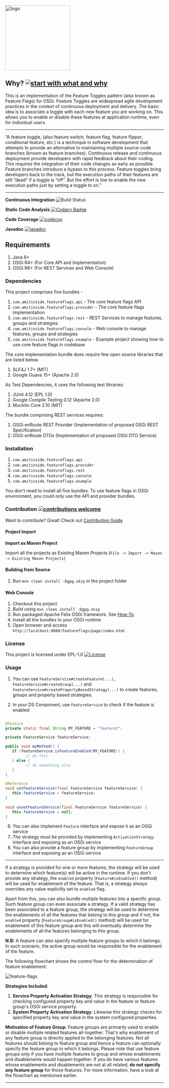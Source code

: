 <img width="206" alt="logo" src="https://user-images.githubusercontent.com/13380182/31521441-d679b224-afa9-11e7-960c-e643b7fc45e0.png">

## Why? [![start with what and why](https://img.shields.io/badge/start%20with-why%3F-brightgreen.svg?style=flat)](http://featureflags.io/feature-flags/)

This is an implementation of the Feature Toggles pattern (also known as Feature Flags) for OSGi. Feature Toggles are widespread agile development practices in the context of continuous deployment and delivery. The basic idea is to associate a toggle with each new feature you are working on. This allows you to enable or disable these features at application runtime, even for individual users.

------------------------------------------------

“A feature toggle, (also feature switch, feature flag, feature flipper, conditional feature, etc.) is a technique in software development that attempts to provide an alternative to maintaining multiple source-code branches (known as feature branches).  Continuous release and continuous deployment provide developers with rapid feedback about their coding. This requires the integration of their code changes as early as possible. Feature branches introduce a bypass to this process. Feature toggles bring developers back to the track, but the execution paths of their features are still “dead” if a toggle is “off”. But the effort is low to enable the new execution paths just by setting a toggle to on.”

-------------------------------------------------

**Continuous Integration** ![Build Status](https://travis-ci.org/amitjoy/feature-flags-for-osgi.svg?branch=master)

**Static Code Analysis** [![Codacy Badge](https://api.codacy.com/project/badge/Grade/90918f9f84b64b14ac9ea1ed7f8ac041)](https://www.codacy.com/app/admin_62/feature-flags-osgi?utm_source=github.com&amp;utm_medium=referral&amp;utm_content=amitjoy/feature-flags-osgi&amp;utm_campaign=Badge_Grade)

**Code Coverage** [![codecov](https://codecov.io/gh/amitjoy/feature-flags-for-osgi/branch/master/graph/badge.svg)](https://codecov.io/gh/amitjoy/feature-flags-for-osgi)

**Javadoc** [![javadoc](http://javadoc-badge.appspot.com/com.github.michaelruocco/retriable.svg?label=javadoc)](http://amitjoy.github.io/feature-flags-for-osgi/)

## Requirements

1. Java 8+
2. OSGi R4+ (For Core API and Implementation)
3. OSGi R6+ (For REST Services and Web Console)

### Dependencies

This project comprises five bundles - 

1. `com.amitinside.featureflags.api` - The core feature flags API
2. `com.amitinside.featureflags.provider` - The core feature flags implementation
3. `com.amitinside.featureflags.rest` - REST Services to manage features, groups and strategies
4. `com.amitinside.featureflags.console` - Web console to manage features, groups and strategies
5. `com.amitinside.featureflags.example` - Example project showing how to use core feature flags in codebase

The core implementation bundle does require few open source libraries that are listed below.

1. SLF4J 1.7+ (MIT)
2. Google Guava 15+ (Apache 2.0)

As Test Dependencies, it uses the following test libraries:

1. JUnit 4.12 (EPL 1.0)
2. Google Compile Testing 0.12 (Apache 2.0)
3. Mockito Core 2.10 (MIT)

The bundle comprising REST services requires:

1. OSGi enRoute REST Provider (Implementation of proposed OSGi REST Specification)
2. OSGi enRoute DTOs (Implementation of proposed OSGi DTO Service) 

### Installation

1. `com.amitinside.featureflags.api`
2. `com.amitinside.featureflags.provider`
3. `com.amitinside.featureflags.rest`
4. `com.amitinside.featureflags.console`
5. `com.amitinside.featureflags.example`

You don't need to install all five bundles. To use feature flags in OSGi environment, you could only use the API and provider bundles.

### Contribution [![contributions welcome](https://img.shields.io/badge/contributions-welcome-brightgreen.svg?style=flat)](https://github.com/amitjoy/feature-flags-osgi/issues)

Want to contribute? Great! Check out [Contribution Guide](https://github.com/amitjoy/feature-flags-osgi/blob/master/CONTRIBUTING.md)

#### Project Import

**Import as Maven Project**

Import all the projects as Existing Maven Projects (`File -> Import -> Maven -> Existing Maven Projects`)

#### Building from Source

1. Run `mvn clean install -Dgpg.skip` in the project folder

#### Web Console

1. Checkout this project
2. Build using `mvn clean install -Dgpg.skip`
3. Run packaged Apache Felix OSGi framework. See [How-To](https://github.com/amitjoy/feature-flags-osgi/wiki/Feature-Flags-Web-Administration)
4. Install all the bundles to your OSGi runtime
5. Open browser and access `http://localhost:8080/featureflags/page/index.html`

### License

This project is licensed under EPL-1.0 [![License](http://img.shields.io/badge/license-EPL-blue.svg)](http://www.eclipse.org/legal/epl-v10.html)

### Usage

1. You can use `FeatureService#createFeature(...)`, `FeatureService#createGroup(...)` and `FeatureService#createPropertyBasedStrategy(...)` to create features, groups and property based strategies.

2. In your DS Component, use `FeatureService` to check if the feature is enabled

```java

@Feature
private static final String MY_FEATURE = "feature2";

private FeatureService featureService;

public void myMethod() {
   if (featureService.isFeatureEnabled(MY_FEATURE)) {
         // do this
   } else {
         // do something else
   }
}

@Reference
void setFeatureService(final FeatureService featureService) {
   this.featureService = featureService;
}
    
void unsetFeatureService(final FeatureService featureService) {
   this.featureService = null;
}
```
6. You can also implement `Feature` interface and expose it as an OSGi service
7. The strategy must be provided by implementing `ActivationStrategy` interface and exposing as an OSGi service
8. You can also provide a feature group by implementing `FeatureGroup` interface and exposing as an OSGi service

--------------------------------------------------------------

If a strategy is provided for one or more features, the strategy will be used to determine which feature(s) will be active in the runtime. If you don't provide any strategy, the `enabled` property (`Feature#isEnabled()` method) will be used for enablement of the feature. That is, a strategy always overrides any value explicitly set to `enabled` flag.

Apart from this, you can also bundle multiple features into a specific group. Such feature group can even associate a strategy. If a
valid strategy has been associated to a feature group, the strategy will be used to determine the enablements of all the features that belong to this group and if not, the `enabled` property (`FeatureGroup#isEnabled()` method) will be used for enablement of this feature group and this will eventually determine the enablements of all the features belonging to this group.

**N.B:** A feature can also specify multiple feature groups to which it belongs. In such scenario, the active group would be responsible for the enablement of the feature.

The following flowchart shows the control flow for the determination of feature enablement:

![feature-flags](https://user-images.githubusercontent.com/13380182/32149859-65ab9eda-bd0b-11e7-9d63-c332c676f4d5.jpg)

**Strategies Included**:

1. **Service Property Activation Strategy**: This strategy is responsible for checking configured property key and value in the feature or feature group's OSGi service property.
2. **System Property Activation Strategy**: Likewise this strategy checks for specified property key and value in the system configured properties.

**Motivation of Feature Group**: Feature groups are primarily used to enable or disable multiple related features all-together. That's why enablement of any feature group is directly applied to the belonging features. Not all features should belong to feature group and hence a feature can optionally specify the feature group to which it belongs. Please note that use feature groups only if you have multiple features to group and whose enablements and disablements would happen together. If you do have various features whose enablements and disablements are not at all related, **do not specify any feature group** for those features. For more information, have a look at the flowchart as mentioned earlier.

----------------------------------------------------------------
